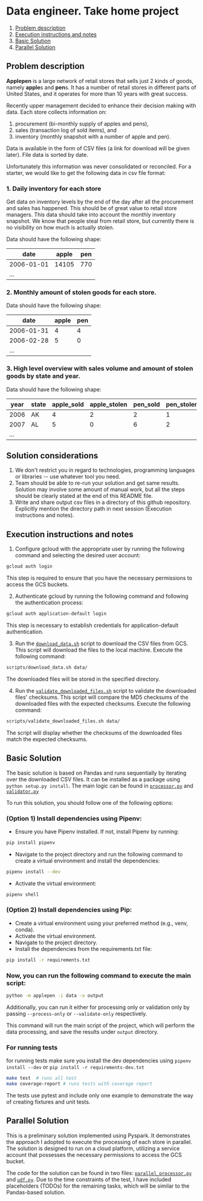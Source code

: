 # Data engineer. Take home project

1. [Problem description](#problem-description)
2. [Execution instructions and notes](#execution-instructions-and-notes)
3. [Basic Solution](#basic-solution)
4. [Parallel Solution](#parallel-solution)

## Problem description
**Applepen** is a large network of retail stores that sells just 2 kinds of goods, namely **apple**s and **pen**s.
It has a number of retail stores in different parts of United States, and it operates for more than 10 years with great success.

Recently upper management decided to enhance their decision making with data.
Each store collects information on:

1. procurement (bi-monthly supply of apples and pens),
2. sales (transaction log of sold items), and
3. inventory (monthly snapshot with a number of apple and pen).

Data is available in the form of CSV files (a link for download will be given later). File data is sorted by date.

Unfortunately this information was never consolidated or reconciled.
For a starter, we would like to get the following data in csv file format:

### 1. Daily inventory for each store
Get data on inventory levels by the end of the day after all the procurement and sales has happened. This should be of great value to retail store managers. This data should take into account the monthly inventory snapshot. We know that people steal from retail store, but currently there is no visibility on how much is actually stolen.

Data should have the following shape:

|date|apple|pen|
|---|---|---|
|2006-01-01|14105|770|
|...|||

### 2. Monthly amount of stolen goods for each store.

Data should have the following shape:

|date|apple|pen|
|---|---|---|
|2006-01-31|4|4|
|2006-02-28|5|0|
|...|||


### 3. High level overview with sales volume and amount of stolen goods by state and year.

Data should have the following shape:

|year|state|apple_sold|apple_stolen|pen_sold|pen_stolen|
|---|---|---|---|---|---|
|2006|AK|4|2|2|1
|2007|AL|5|0|6|2|
|...||||||

## Solution considerations

1. We don't restrict you in regard to technologies, programming languages or libraries -- use whatever tool you need.
2. Team should be able to re-run your solution and get same results.
Solution may involve some amount of manual work, but all the steps should be clearly stated at the end of this README file.
3. Write and share output csv files in a directory of this github repository. Explicitly mention the directory path in next session (Execution instructions and notes).

## Execution instructions and notes

1. Configure gcloud with the appropriate user by running the following command and selecting the desired user account:

```bash
gcloud auth login
```
This step is required to ensure that you have the necessary permissions to access the GCS buckets.

2. Authenticate gcloud by running the following command and following the authentication process:

```bash
gcloud auth application-default login
```
This step is necessary to establish credentials for application-default authentication.

3. Run the [`download_data.sh`](/scripts/download_data.sh) script to download the CSV files from GCS. This script will download the files to the local machine. Execute the following command:

```bash
scripts/download_data.sh data/
```
The downloaded files will be stored in the specified directory.

4. Run the [`validate_downloaded_files.sh`](/scripts/validate_downloaded_files.sh) script to validate the downloaded files' checksums. This script will compare the MD5 checksums of the downloaded files with the expected checksums. Execute the following command:

```bash
scripts/validate_downloaded_files.sh data/
```
The script will display whether the checksums of the downloaded files match the expected checksums.

## Basic Solution

The basic solution is based on Pandas and runs sequentially by iterating over the downloaded CSV files. It can be installed as a package using `python setup.py install`. The main logic can be found in [`processor.py`](/applepen/processor.py) and [`validator.py`](/applepen/validator.py)

To run this solution, you should follow one of the following options:

### (Option 1) Install dependencies using Pipenv:
 - Ensure you have Pipenv installed. If not, install Pipenv by running:

```bash
pip install pipenv
```
 - Navigate to the project directory and run the following command to create a virtual environment and install the dependencies:

```bash
pipenv install --dev
```

 - Activate the virtual environment:

```bash
pipenv shell
```

### (Option 2) Install dependencies using Pip:

 - Create a virtual environment using your preferred method (e.g., venv, conda).
 - Activate the virtual environment.
 - Navigate to the project directory.
 - Install the dependencies from the requirements.txt file:

```bash
pip install -r requirements.txt
```

### Now, you can run the following command to execute the main script:

```bash
python -m applepen -i data -o output
```

Additionally, you can run it either for processing only or validation only by passing `--process-only` or `--validate-only` respectively.

This command will run the main script of the project, which will perform the data processing, and save the results under `output` directory.

### For running tests

for running tests make sure you install the dev dependencies using `pipenv install --dev` or `pip install -r requirements-dev.txt`

```bash
make test  # runs all test
make coverage-report # runs tests with coverage report
```

The tests use pytest and include only one example to demonstrate the way of creating fixtures and unit tests.

## Parallel Solution

This is a preliminary solution implemented using Pyspark. It demonstrates the approach I adopted to execute the processing of each store in parallel. The solution is designed to run on a cloud platform, utilizing a service account that possesses the necessary permissions to access the GCS bucket.

The code for the solution can be found in two files: [`parallel_processor.py`](/applepen/parallel_processor.py) and [`udf.py`](/applepen/udf.py). Due to the time constraints of the test, I have included placeholders (TODOs) for the remaining tasks, which will be similar to the Pandas-based solution.
